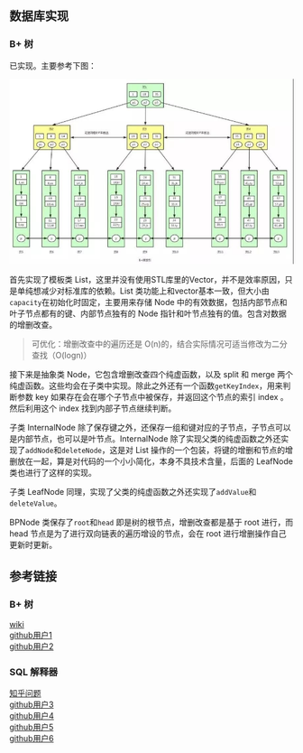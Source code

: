 ## 数据库实现
### B+ 树
已实现。主要参考下图：

![B+ 树](./image/BPTree.jpg)

首先实现了模板类 List，这里并没有使用STL库里的Vector，并不是效率原因，只是单纯想减少对标准库的依赖。List 类功能上和vector基本一致，但大小由`capacity`在初始化时固定，主要用来存储 Node 中的有效数据，包括内部节点和叶子节点都有的键、内部节点独有的 Node 指针和叶节点独有的值。包含对数据的增删改查。
> 可优化：增删改查中的遍历还是 O(n)的，结合实际情况可适当修改为二分查找（O(logn)）

接下来是抽象类 Node，它包含增删改查四个纯虚函数，以及 split 和 merge 两个纯虚函数。这些均会在子类中实现。除此之外还有一个函数`getKeyIndex`，用来判断参数 key 如果存在会在哪个子节点中被保存，并返回这个节点的索引 index 。然后利用这个 index 找到内部子节点继续判断。

子类 InternalNode 除了保存键之外，还保存一组和键对应的子节点，子节点可以是内部节点，也可以是叶节点。InternalNode 除了实现父类的纯虚函数之外还实现了`addNode`和`deleteNode`，这是对 List 操作的一个包装，将键的增删和节点的增删放在一起，算是对代码的一个小小简化，本身不具技术含量，后面的 LeafNode 类也进行了这样的实现。

子类 LeafNode 同理，实现了父类的纯虚函数之外还实现了`addValue`和`deleteValue`。

BPNode 类保存了`root`和`head` 即是树的根节点，增删改查都是基于 root 进行，而 head 节点是为了进行双向链表的遍历增设的节点，会在 root 进行增删操作自己更新时更新。

## 参考链接
### B+ 树
[wiki](https://zh.wikipedia.org/wiki/B%2B%E6%A0%91)  
[github用户1](https://github.com/SirLYC/BPTree)  
[github用户2](https://github.com/orange1438/BTree-and-BPlusTree-Realize)

### SQL 解释器
[知乎问题](https://www.zhihu.com/question/35382593)  
[github用户3](https://github.com/enpeizhao/duck_db)  
[github用户4](https://github.com/zhangqhn/mybase)  
[github用户5](https://github.com/donglinz/database)  
[github用户6](https://github.com/wangAlpha/SimpleDB)